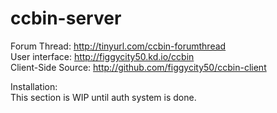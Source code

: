 ccbin-server
============
Forum Thread: http://tinyurl.com/ccbin-forumthread<br />
User interface: http://figgycity50.kd.io/ccbin<br />
Client-Side Source: http://github.com/figgycity50/ccbin-client<br />

Installation:<br />
This section is WIP until auth system is done.
